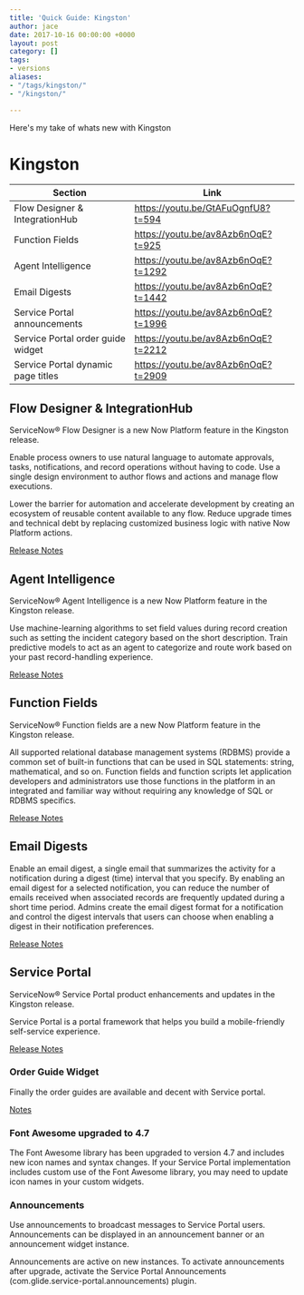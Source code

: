 ```yaml
---
title: 'Quick Guide: Kingston'
author: jace
date: 2017-10-16 00:00:00 +0000
layout: post
category: []
tags:
- versions
aliases:
- "/tags/kingston/"
- "/kingston/"

---
```

Here's my take of whats new with Kingston

<!--more-->

# Kingston

| Section | Link |
| ---------------------------------- | ----------------------------------- |
| Flow Designer & IntegrationHub     | https://youtu.be/GtAFuOgnfU8?t=594  |
| Function Fields                    | https://youtu.be/av8Azb6nOqE?t=925  |
| Agent Intelligence                 | https://youtu.be/av8Azb6nOqE?t=1292 |
| Email Digests                      | https://youtu.be/av8Azb6nOqE?t=1442 |
| Service Portal announcements       | https://youtu.be/av8Azb6nOqE?t=1996 |
| Service Portal order guide widget  | https://youtu.be/av8Azb6nOqE?t=2212 |
| Service Portal dynamic page titles | https://youtu.be/av8Azb6nOqE?t=2909 |

## Flow Designer & IntegrationHub

ServiceNow® Flow Designer is a new Now Platform feature in the Kingston release.

Enable process owners to use natural language to automate approvals, tasks, notifications, and record operations without having to code. Use a single design environment to author flows and actions and manage flow executions.

Lower the barrier for automation and accelerate development by creating an ecosystem of reusable content available to any flow. Reduce upgrade times and technical debt by replacing customized business logic with native Now Platform actions.

[Release Notes](https://docs.servicenow.com/bundle/kingston-release-notes/page/release-notes/servicenow-platform/flow-designer-rn.html)

## Agent Intelligence

ServiceNow® Agent Intelligence is a new Now Platform feature in the Kingston release.

Use machine-learning algorithms to set field values during record creation such as setting the incident category based on the short description. Train predictive models to act as an agent to categorize and route work based on your past record-handling experience.

[Release Notes](https://docs.servicenow.com/bundle/kingston-release-notes/page/release-notes/servicenow-platform/agent-intelligence-rn.html)

## Function Fields

ServiceNow® Function fields are a new Now Platform feature in the Kingston release.

All supported relational database management systems (RDBMS) provide a common set of built-in functions that can be used in SQL statements: string, mathematical, and so on. Function fields and function scripts let application developers and administrators use those functions in the platform in an integrated and familiar way without requiring any knowledge of SQL or RDBMS specifics.

[Release Notes](https://docs.servicenow.com/bundle/kingston-release-notes/page/release-notes/servicenow-platform/platform-support-functions-rn.html)

## Email Digests

Enable an email digest, a single email that summarizes the activity for a notification during a digest (time) interval that you specify. By enabling an email digest for a selected notification, you can reduce the number of emails received when associated records are frequently updated during a short time period. Admins create the email digest format for a notification and control the digest intervals that users can choose when enabling a digest in their notification preferences.

[Release Notes](https://docs.servicenow.com/bundle/kingston-release-notes/page/release-notes/servicenow-platform/notifications-rn.html)

## Service Portal

ServiceNow® Service Portal product enhancements and updates in the Kingston release.

Service Portal is a portal framework that helps you build a mobile-friendly self-service experience.

[Release Notes](https://docs.servicenow.com/bundle/kingston-release-notes/page/release-notes/servicenow-platform/service-portal-rn.html)

### Order Guide Widget

Finally the order guides are available and decent with Service portal.

[Notes](https://docs.servicenow.com/bundle/kingston-servicenow-platform/page/build/service-portal/concept/sc-order-guide-widget.html)

### Font Awesome upgraded to 4.7

The Font Awesome library has been upgraded to version 4.7 and includes new icon names and syntax changes. If your Service Portal implementation includes custom use of the Font Awesome library, you may need to update icon names in your custom widgets.

### Announcements

Use announcements to broadcast messages to Service Portal users. Announcements can be displayed in an announcement banner or an announcement widget instance.

Announcements are active on new instances. To activate announcements after upgrade, activate the Service Portal Announcements (com.glide.service-portal.announcements) plugin.